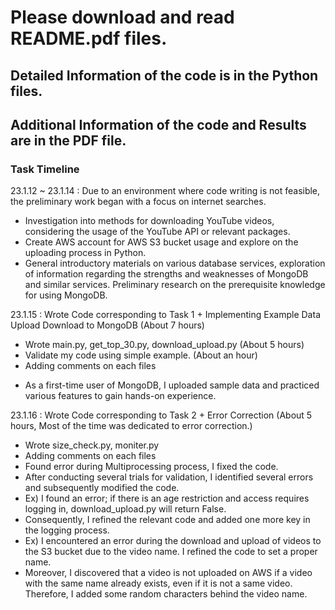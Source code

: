 # Please download and read README.pdf files.

## Detailed Information of the code is in the Python files.
## Additional Information of the code and Results are in the PDF file.


### Task Timeline
23.1.12 ~ 23.1.14 : Due to an environment where code writing is not feasible, the preliminary work began with a focus on internet searches.
  - Investigation into methods for downloading YouTube videos, considering the usage of the YouTube API or relevant packages.
  - Create AWS account for AWS S3 bucket usage and explore on the uploading process in Python.
  - General introductory materials on various database services, exploration of information regarding the strengths and weaknesses of MongoDB and similar services. Preliminary research on the prerequisite knowledge for using MongoDB.

23.1.15 : Wrote Code corresponding to Task 1 + Implementing Example Data Upload Download to MongoDB (About 7 hours)
  - Wrote main.py, get_top_30.py, download_upload.py (About 5 hours)
  - Validate my code using simple example. (About an hour)
  - Adding comments on each files
  + As a first-time user of MongoDB, I uploaded sample data and practiced various features to gain hands-on experience.

23.1.16 : Wrote Code corresponding to Task 2 + Error Correction (About 5 hours, Most of the time was dedicated to error correction.)
  - Wrote size_check.py, moniter.py
  - Adding comments on each files
  - Found error during Multiprocessing process, I fixed the code.
  - After conducting several trials for validation, I identified several errors and subsequently modified the code.
  - Ex) I found an error; if there is an age restriction and access requires logging in, download_upload.py will return False.
  - Consequently, I refined the relevant code and added one more key in the logging process.
  - Ex) I encountered an error during the download and upload of videos to the S3 bucket due to the video name. I refined the code to set a proper name.
  - Moreover, I discovered that a video is not uploaded on AWS if a video with the same name already exists, even if it is not a same video. Therefore, I added some random characters behind the video name.
